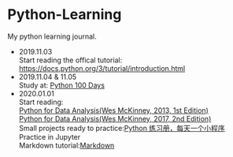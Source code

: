 # Python-Learning
My python learning journal.

- 2019.11.03
<br>Start reading the offical tutorial: https://docs.python.org/3/tutorial/introduction.html
- 2019.11.04 & 11.05
<br>Study at: [Python 100 Days](https://github.com/jackfrued/Python-100-Days)
- 2020.01.01
<br>Start reading: 
<br>[Python for Data Analysis(Wes McKinney, 2013, 1st Edition)](https://github.com/wesm/pydata-book/tree/1st-edition)
<br>[Python for Data Analysis(Wes McKinney, 2017, 2nd Edition)](https://github.com/wesm/pydata-book/tree/2nd-edition)
<br>Small projects ready to practice:[Python 练习册，每天一个小程序](https://github.com/Yixiaohan/show-me-the-code)
<br>Practice in Jupyter
<br>Markdown tutorial:[Markdown](http://xianbai.me/learn-md/index.html)
